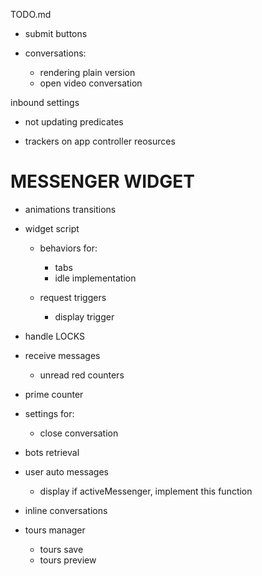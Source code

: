 TODO.md

+ submit buttons

+ conversations:
  + rendering plain version
  + open video conversation

inbound settings
  + not updating predicates

+ trackers on app controller reosurces


# MESSENGER WIDGET

+ animations transitions

+ widget script
  + behaviors for:
    + tabs
    + idle implementation

  + request triggers
    + display trigger

+ handle LOCKS

+ receive messages
  + unread red counters

+ prime counter

+ settings for:
  + close conversation

+ bots retrieval

+ user auto messages 
  + display if activeMessenger, implement this function

+ inline conversations

+ tours manager
  + tours save
  + tours preview